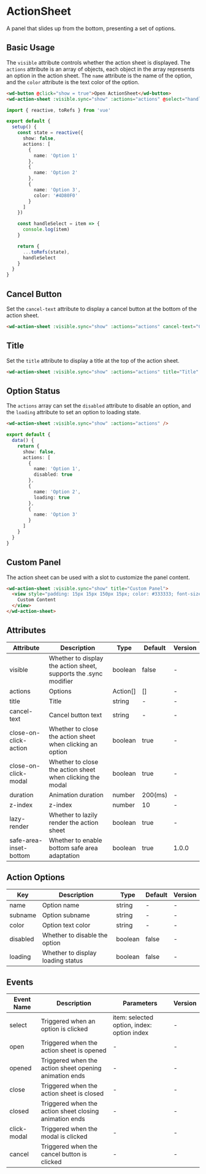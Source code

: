 # ActionSheet

A panel that slides up from the bottom, presenting a set of options.

## Basic Usage

The `visible` attribute controls whether the action sheet is displayed. The `actions` attribute is an array of objects, each object in the array represents an option in the action sheet. The `name` attribute is the name of the option, and the `color` attribute is the text color of the option.

```html
<wd-button @click="show = true">Open ActionSheet</wd-button>
<wd-action-sheet :visible.sync="show" :actions="actions" @select="handleSelect" />
```

```typescript
import { reactive, toRefs } from 'vue'

export default {
  setup() {
    const state = reactive({
      show: false,
      actions: [
        {
          name: 'Option 1'
        },
        {
          name: 'Option 2'
        },
        {
          name: 'Option 3',
          color: '#4D80F0'
        }
      ]
    })

    const handleSelect = item => {
      console.log(item)
    }

    return {
      ...toRefs(state),
      handleSelect
    }
  }
}
```

## Cancel Button

Set the `cancel-text` attribute to display a cancel button at the bottom of the action sheet.

```html
<wd-action-sheet :visible.sync="show" :actions="actions" cancel-text="Cancel" />
```

## Title

Set the `title` attribute to display a title at the top of the action sheet.

```html
<wd-action-sheet :visible.sync="show" :actions="actions" title="Title" />
```

## Option Status

The `actions` array can set the `disabled` attribute to disable an option, and the `loading` attribute to set an option to loading state.

```html
<wd-action-sheet :visible.sync="show" :actions="actions" />
```

```typescript
export default {
  data() {
    return {
      show: false,
      actions: [
        {
          name: 'Option 1',
          disabled: true
        },
        {
          name: 'Option 2',
          loading: true
        },
        {
          name: 'Option 3'
        }
      ]
    }
  }
}
```

## Custom Panel

The action sheet can be used with a slot to customize the panel content.

```html
<wd-action-sheet :visible.sync="show" title="Custom Panel">
  <view style="padding: 15px 15px 150px 15px; color: #333333; font-size: 16px;">
    Custom Content
  </view>
</wd-action-sheet>
```

## Attributes

| Attribute | Description | Type | Default | Version |
|---------|---------|---------|---------|------|
| visible | Whether to display the action sheet, supports the .sync modifier | boolean | false | - |
| actions | Options | Action[] | [] | - |
| title | Title | string | - | - |
| cancel-text | Cancel button text | string | - | - |
| close-on-click-action | Whether to close the action sheet when clicking an option | boolean | true | - |
| close-on-click-modal | Whether to close the action sheet when clicking the modal | boolean | true | - |
| duration | Animation duration | number | 200(ms) | - |
| z-index | z-index | number | 10 | - |
| lazy-render | Whether to lazily render the action sheet | boolean | true | - |
| safe-area-inset-bottom | Whether to enable bottom safe area adaptation | boolean | true | 1.0.0 |

## Action Options

| Key | Description | Type | Default | Version |
|---------|---------|---------|---------|------|
| name | Option name | string | - | - |
| subname | Option subname | string | - | - |
| color | Option text color | string | - | - |
| disabled | Whether to disable the option | boolean | false | - |
| loading | Whether to display loading status | boolean | false | - |

## Events

| Event Name | Description | Parameters | Version |
|---------|---------|---------|------|
| select | Triggered when an option is clicked | item: selected option, index: option index | - |
| open | Triggered when the action sheet is opened | - | - |
| opened | Triggered when the action sheet opening animation ends | - | - |
| close | Triggered when the action sheet is closed | - | - |
| closed | Triggered when the action sheet closing animation ends | - | - |
| click-modal | Triggered when the modal is clicked | - | - |
| cancel | Triggered when the cancel button is clicked | - | - |